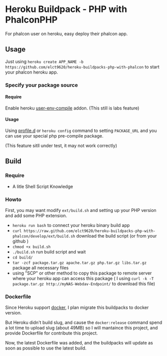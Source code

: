 Heroku Buildpack - PHP with PhalconPHP
===

For phalcon user on heroku, easy deploy their phalcon app.

Usage
---

Just using `heroku create APP_NAME -b https://github.com/elct9620/heroku-buildpacks-php-with-phalcon` to start your phalcon heroku app.

### Specify your package source

#### Require

Enable heroku [user-env-compile](https://devcenter.heroku.com/articles/labs-user-env-compile) addon. (This still is labs feature)

#### Usage

Using [profile.d](https://devcenter.heroku.com/articles/profiled) or `heroku config` command to setting `PACKAGE_URL` and you can use your special php pre-compile package.

(This feature sitll under test, it may not work correctly)

Build
---

### Require

* A litle Shell Script Knowledge

### Howto

First, you may want modify `ext/build.sh` and setting up your PHP version and add some PHP extension.

* `heroku run bash` to connect your heroku binary build app
* `curl https://raw.github.com/elct9620/heroku-buildpacks-php-with-phalcon/develop/ext/build.sh` download the build script (or from your github )
* `chmod +x build.sh`
* `./build.sh` run build script and wait
* `cd build/`
* `tar -zcf package.tar.gz apache.tar.gz php.tar.gz libs.tar.gz` package all necessary files
* using "SCP" or other method to copy this package to remote server where your heroku app can access this package
  ( I using `curl -k -T package.tar.gz http://myNAS-Webdav-Endpoint/` to download this file)

### Dockerfile

Since Heroku support [docker](https://blog.heroku.com/archives/2015/5/5/introducing_heroku_docker_release_build_deploy_heroku_apps_with_docker), I plan migrate this buildpacks to docker version.

But Heroku didn't build slug, and cause the `docker:release` command spend a lot time to upload slug (about 49MB) so I will mantaince this project, and provide Dockerfile for contribute this project.

Now, the latest Dockerfile was added, and the buildpacks will update as soon as possible to use the latest build.
